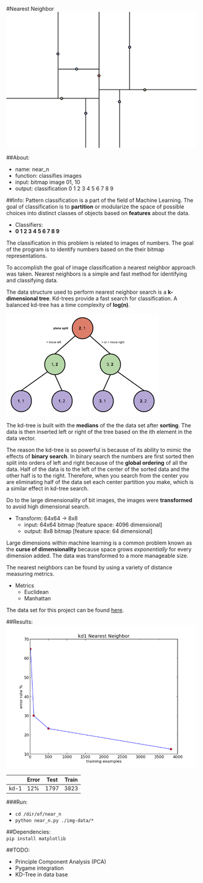 #Nearest Neighbor
<img src = "./about/near-n.png">

##About:

* name: near_n
* function: classifies images
* input: bitmap image 01, 10
* output: classification 0 1 2 3 4 5 6 7 8 9


##Info:
Pattern classification is a part of the field of Machine Learning. The goal of classification is to __partition__ or modularize the space of possible choices into distinct classes of objects based on __features__ about the data. 

* Classifiers: 
* __0 1 2 3 4 5 6 7 8 9__

The classification in this problem is related to images of numbers. The goal of the program is to identify numbers based on the their bitmap representations. 

To accomplish the goal of image classification a nearest neighbor approach was taken. Nearest neighbors is a simple and fast method for identifying and classifying data.

The data structure used to perform nearest neighbor search is a __k-dimensional tree__. Kd-trees provide a fast search for classification. A balanced kd-tree has a time complexity of __log(n)__.

<img src = "./about/kd-tree.png">

The kd-tree is built with the __medians__ of the the data set after __sorting__. The data is then inserted left or right of the tree based on the ith element in the data vector.

The reason the kd-tree is so powerful is because of its ability to mimic the effects of __binary search__. In binary search the numbers are first sorted then split into orders of left and right because of the __global ordering__ of all the data. Half of the data is to the left of the center of the sorted data and the other half is to the right. Therefore, when you search from the center you are eliminating half of the data set each center partition you make, which is a similar effect in kd-tree search.   

Do to the large dimensionality of bit images, the images were __transformed__ to avoid high dimensional search.

* Transform: 64x64 -> 8x8 
    * input: 64x64 bitmap       [feature space: 4096 dimensional]
    * output: 8x8  bitmap       [feature space: 64 dimensional]

Large dimensions within machine learning is a common problem known as the __curse of dimensionality__ because space grows _exponentially_ for every dimension added. The data was transformed to a more manageable size. 

The nearest neighbors can be found by using a variety of distance measuring metrics.

* Metrics
    * Euclidean 
    * Manhattan 

The data set for this project can be found [here](http://archive.ics.uci.edu/ml/datasets/Optical+Recognition+of+Handwritten+Digits).

##Results: 
<img src = "./results/kd1.png">

|       |Error|Test  |Train|
|-------|-----|------|-----|
|kd-1   | 12% | 1797 | 3823|

###Run:
* `cd /dir/of/near_n`
* `python near_n.py ./img-data/*`

##Dependencies:   
`pip install matplotlib`

##TODO:
* Principle Component Analysis (PCA)
* Pygame integration
* KD-Tree in data base 
